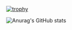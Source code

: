 [![trophy](https://github-profile-trophy.vercel.app/?username=olzie-12&theme=onedark)](https://github.com/ryo-ma/github-profile-trophy)

![Anurag's GitHub stats](https://github-readme-stats.vercel.app/api?username=Olzie-12&show_icons=true&theme=midnight-purple)
